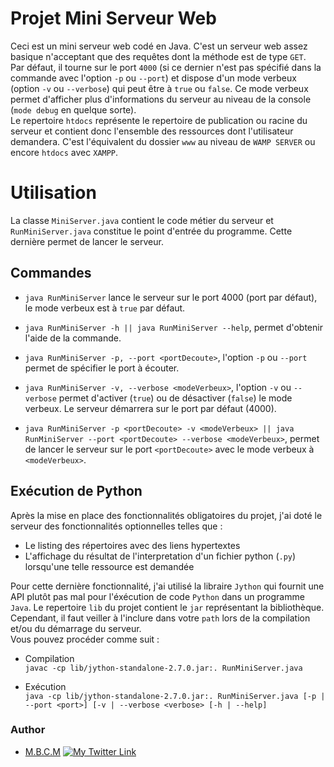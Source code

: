 # Projet Mini Serveur Web 

Ceci est un mini serveur web codé en Java. C'est un serveur web assez basique n'acceptant que des requêtes dont la méthode est de type `GET`.  
Par défaut, il tourne sur le port `4000` (si ce dernier n'est pas spécifié dans la commande avec l'option `-p` ou `--port`) et dispose d'un mode verbeux (option `-v` ou `--verbose`) qui peut être à `true` ou `false`. Ce mode verbeux permet d'afficher plus d'informations du serveur au niveau de la console (`mode debug` en quelque sorte).  
Le repertoire `htdocs` représente le repertoire de publication ou racine du serveur et contient donc l'ensemble des ressources dont l'utilisateur demandera. C'est l'équivalent du dossier `www` au niveau de `WAMP SERVER` ou encore `htdocs` avec `XAMPP`.  

# Utilisation  
La classe `MiniServer.java` contient le code métier du serveur et `RunMiniServer.java` constitue le point d'entrée du programme. Cette dernière permet de lancer le serveur.  

## Commandes  

* `java RunMiniServer` lance le serveur sur le port 4000 (port par défaut), le mode verbeux est à `true` par défaut.  

* `java RunMiniServer -h || java RunMiniServer --help`, permet d'obtenir l'aide de la commande.  

* `java RunMiniServer -p, --port <portDecoute>`, l'option `-p` ou `--port` permet de spécifier le port à écouter.  

* `java RunMiniServer -v, --verbose <modeVerbeux>`, l'option `-v` ou `--verbose` permet d'activer (`true`) ou de désactiver (`false`) le mode verbeux. Le serveur démarrera sur le port par défaut (4000).  

* `java RunMiniServer -p <portDecoute> -v <modeVerbeux> || java RunMiniServer --port <portDecoute> --verbose <modeVerbeux>`, permet de lancer le serveur sur le port `<portDecoute>` avec le mode verbeux à `<modeVerbeux>`.  

## Exécution de Python  

Après la mise en place des fonctionnalités obligatoires du projet, j'ai doté le serveur des fonctionnalités optionnelles telles que :  
* Le listing des répertoires avec des liens hypertextes  
* L'affichage du résultat de l'interpretation d'un fichier python (`.py`) lorsqu'une telle ressource est demandée  

Pour cette dernière fonctionnalité, j'ai utilisé la libraire `Jython` qui fournit une API plutôt pas mal pour l'éxécution de code `Python` dans un programme `Java`. Le repertoire `lib` du projet contient le `jar` représentant la bibliothèque. Cependant, il faut veiller à l'inclure dans votre `path` lors de la compilation et/ou du démarrage du serveur.  
Vous pouvez procéder comme suit :  

* Compilation  
`javac -cp lib/jython-standalone-2.7.0.jar:. RunMiniServer.java`  

* Exécution  
`java -cp lib/jython-standalone-2.7.0.jar:. RunMiniServer.java [-p | --port <port>] [-v | --verbose <verbose> [-h | --help]`


### Author

- [M.B.C.M](https://itdev.sn) [![My Twitter Link](https://img.shields.io/twitter/follow/the_it_dev?style=social)](https://twitter.com/the_it_dev)
